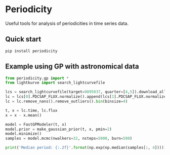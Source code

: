 # Periodicity

Useful tools for analysis of periodicities in time series data.

## Quick start
`pip install periodicity`

## Example using GP with astronomical data
```python
from periodicity.gp import *
from lightkurve import search_lightcurvefile

lcs = search_lightcurvefile(target=9895037, quarter=[4,5]).download_all()
lc = lcs[0].PDCSAP_FLUX.normalize().append(lcs[1].PDCSAP_FLUX.normalize())
lc = lc.remove_nans().remove_outliers().bin(binsize=4)

t, x = lc.time, lc.flux
x = x - x.mean()

model = FastGPModeler(t, x)
model.prior = make_gaussian_prior(t, x, pmin=2)
model.minimize()
samples = model.mcmc(nwalkers=32, nsteps=5000, burn=500)

print('Median period: {:.2f}'.format(np.exp(np.median(samples[:, 4]))))
```
